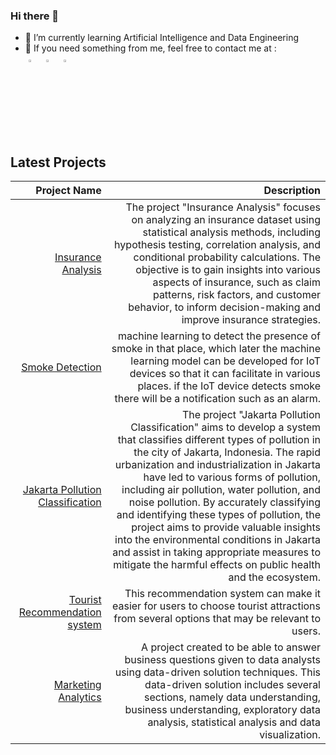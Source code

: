 ### Hi there 👋

<div class="grid">
  <div id="item-1">
    <ul>
      <li>🌱 I’m currently learning Artificial Intelligence and Data Engineering</li>
      <li>👯 If you need something from me, feel free to contact me at :</li>
      <a href="https://www.linkedin.com/in/muh-faridan-sutariya-2304b41b7/"><img alt="linkedin" width="3%" style="padding:5px" src="https://img.icons8.com/linkedin"/></a>
	      <a href="https://twitter.com/FaridanMuhammad"><img alt="twitter" width="3%" style="padding:5px" src="https://img.icons8.com/twitter"/></a>
	      <a href="https://www.instagram.com/mhmdfaridan_/"><img alt="instagram" width="3%" style="padding:5px" src="https://img.icons8.com/instagram"/></a>
    </ul>
  </div>
  </div>
</div>


## Latest Projects
|                                                                                   Project Name 	|                                                                                                                                                                                                                                                                                             Description 	|
|-----------------------------------------------------------------------------------------------:	|--------------------------------------------------------------------------------------------------------------------------------------------------------------------------------------------------------------------------------------------------------------------------------------------------------:	|
|                           [Insurance Analysis](https://github.com/MuhFaridanSutariya/insurance-analysis) 	| The project "Insurance Analysis" focuses on analyzing an insurance dataset using statistical analysis methods, including hypothesis testing, correlation analysis, and conditional probability calculations. The objective is to gain insights into various aspects of insurance, such as claim patterns, risk factors, and customer behavior, to inform decision-making and improve insurance strategies.                                                                                                                             	|
|                       [Smoke Detection](https://github.com/MuhFaridanSutariya/smoke-detection) 	| machine learning to detect the presence of smoke in that place, which later the machine learning model can be developed for IoT devices so that it can facilitate in various places. if the IoT device detects smoke there will be a notification such as an alarm.                                     	|
| [Jakarta Pollution Classification](https://github.com/MuhFaridanSutariya/jakarta-pollution-classification.git) 	| The project "Jakarta Pollution Classification" aims to develop a system that classifies different types of pollution in the city of Jakarta, Indonesia. The rapid urbanization and industrialization in Jakarta have led to various forms of pollution, including air pollution, water pollution, and noise pollution. By accurately classifying and identifying these types of pollution, the project aims to provide valuable insights into the environmental conditions in Jakarta and assist in taking appropriate measures to mitigate the harmful effects on public health and the ecosystem.                                                                                                	|
|   [Tourist Recommendation system](https://github.com/MuhFaridanSutariya/Pacmann-Recommendation-System) 	| This recommendation system can make it easier for users to choose tourist attractions from several options that may be relevant to users.                                                                                                                                                               	|
|               [Marketing Analytics](https://github.com/MuhFaridanSutariya/marketing-analytics) 	| A project created to be able to answer business questions given to data analysts using data-driven solution techniques. This data-driven solution includes several sections, namely data understanding, business understanding, exploratory data analysis, statistical analysis and data visualization. 	|

